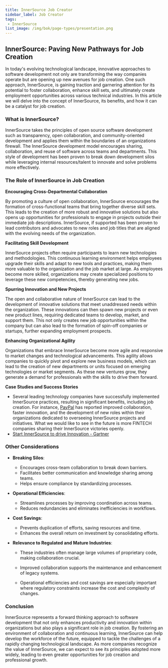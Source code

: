 ```yaml
---
title: InnerSource Job Creator
sidebar_label: Job Creator
tags:
 - InnerSource
list_image: /img/bok/page-types/presentation.png  
---
```


## InnerSource: Paving New Pathways for Job Creation 

In today's evolving technological landscape, innovative approaches to software development not only are transforming the way companies operate but are opening up new avenues for job creation. One such approach, InnerSource, is gaining traction and garnering attention for its potential to foster collaboration, enhance skill sets, and ultimately create employment opportunities across various technical industries. In this article we will delve into the concept of InnerSource, its benefits, and how it can be a catalyst for job creation. 

### What is InnerSource? 

InnerSource takes the principles of open source software development such as transparency, open collaboration, and community-oriented development and applies them within the boundaries of an organizations firewall. The InnerSource development model encourages sharing, collaboration, and reuse of software across teams and departments.  This style of development has been proven to break down development silos while leveraging internal resources/talent to innovate and solve problems more effectively. 

### The Role of InnerSource in Job Creation 

**Encouraging Cross-Departmental Collaboration**

By promoting a culture of open collaboration, InnerSource encourages the formation of cross-functional teams that bring together diverse skill sets. This leads to the creation of more robust and innovative solutions but also opens up opportunities for professionals to engage in projects outside their immediate job descriptions.  InnerSource, if supported has been proven to lead contributors and advocates to new roles and job titles that are aligned with the evolving needs of the organization. 

**Facilitating Skill Development**

InnerSource projects often require participants to learn new technologies and methodologies. This continuous learning environment helps employees upgrade their skills and adapt to new tools and practices, making them more valuable to the organization and the job market at large. As employees become more skilled, organizations may create specialized positions to leverage these new competencies, thereby generating new jobs. 

**Spurring Innovation and New Projects**

The open and collaborative nature of InnerSource can lead to the development of innovative solutions that meet unaddressed needs within the organization. These innovations can then spawn new projects or even new product lines, requiring dedicated teams to develop, market, and support them. This not only creates new job opportunities within the company but can also lead to the formation of spin-off companies or startups, further expanding employment prospects. 

**Enhancing Organizational Agility**

Organizations that embrace InnerSource become more agile and responsive to market changes and technological advancements. This agility allows companies to quickly pivot and explore new business models, which can lead to the creation of new departments or units focused on emerging technologies or market segments. As these new ventures grow, they generate a demand for professionals with the skills to drive them forward.

**Case Studies and Success Stories**

- Several leading technology companies have successfully implemented InnerSource practices, resulting in significant benefits, including job creation. For instance, [PayPal](https://paypal.github.io/InnerSourceCommons/assets/files/AdoptingInnerSource.pdf) has reported improved collaboration, faster innovation, and the development of new roles within their organizations dedicated to overseeing InnerSource projects and initiatives. What we would like to see in the future is more FINTECH companies sharing their InnerSource victories openly.
- [Start InnerSource to drive Innovation - Gartner](https://www.gartner.com/en/documents/4924831)

### Other Considerations

- **Breaking Silos**:

  - Encourages cross-team collaboration to break down barriers.
  - Facilitates better communication and knowledge sharing among teams.
  - Helps ensure compliance by standardizing processes.

- **Operational Efficiencies**:

  - Streamlines processes by improving coordination across teams.
  - Reduces redundancies and eliminates inefficiencies in workflows.

- **Cost Savings**:

  - Prevents duplication of efforts, saving resources and time.
  - Enhances the overall return on investment by consolidating efforts.

- **Relevance to Regulated and Mature Industries**:

  - These industries often manage large volumes of proprietary code, making collaboration crucial.

  - Improved collaboration supports the maintenance and enhancement of legacy systems.

  - Operational efficiencies and cost savings are especially important where regulatory constraints increase the cost and complexity of changes.

### Conclusion 

InnerSource represents a forward thinking approach to software development that not only enhances productivity and innovation within organizations but also plays a significant role in job creation. By fostering an environment of collaboration and continuous learning, InnerSource can help develop the workforce of the future, equipped to tackle the challenges of a rapidly changing technological landscape. As more companies recognize the value of InnerSource, we can expect to see its principles adopted more widely, leading to even greater opportunities for job creation and professional growth.
